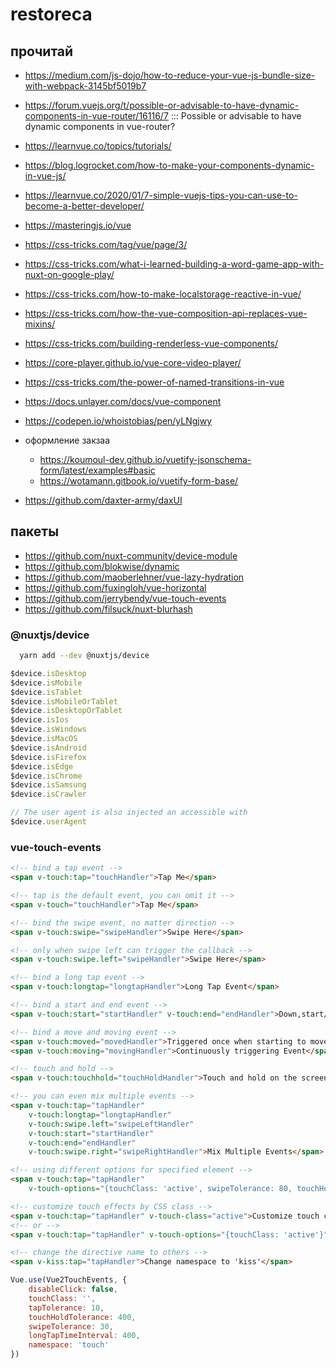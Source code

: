 # restoreca

## прочитай
- https://medium.com/js-dojo/how-to-reduce-your-vue-js-bundle-size-with-webpack-3145bf5019b7
- https://forum.vuejs.org/t/possible-or-advisable-to-have-dynamic-components-in-vue-router/16116/7 ::: Possible or advisable to have dynamic components in vue-router?
- https://learnvue.co/topics/tutorials/
- https://blog.logrocket.com/how-to-make-your-components-dynamic-in-vue-js/
- https://learnvue.co/2020/01/7-simple-vuejs-tips-you-can-use-to-become-a-better-developer/
- https://masteringjs.io/vue
- https://css-tricks.com/tag/vue/page/3/
- https://css-tricks.com/what-i-learned-building-a-word-game-app-with-nuxt-on-google-play/
- https://css-tricks.com/how-to-make-localstorage-reactive-in-vue/
- https://css-tricks.com/how-the-vue-composition-api-replaces-vue-mixins/
- https://css-tricks.com/building-renderless-vue-components/
- https://core-player.github.io/vue-core-video-player/
- https://css-tricks.com/the-power-of-named-transitions-in-vue
- https://docs.unlayer.com/docs/vue-component
- https://codepen.io/whoistobias/pen/yLNgjwy

- оформление закзаа
  - https://koumoul-dev.github.io/vuetify-jsonschema-form/latest/examples#basic
  - https://wotamann.gitbook.io/vuetify-form-base/

- https://github.com/daxter-army/daxUI

## пакеты
- https://github.com/nuxt-community/device-module
- https://github.com/blokwise/dynamic
- https://github.com/maoberlehner/vue-lazy-hydration
- https://github.com/fuxingloh/vue-horizontal
- https://github.com/jerrybendy/vue-touch-events
- https://github.com/filsuck/nuxt-blurhash


### @nuxtjs/device
```bash
  yarn add --dev @nuxtjs/device
```

```js
$device.isDesktop
$device.isMobile
$device.isTablet
$device.isMobileOrTablet
$device.isDesktopOrTablet
$device.isIos
$device.isWindows
$device.isMacOS
$device.isAndroid
$device.isFirefox
$device.isEdge
$device.isChrome
$device.isSamsung
$device.isCrawler

// The user agent is also injected an accessible with 
$device.userAgent
```

### vue-touch-events
```html
<!-- bind a tap event -->
<span v-touch:tap="touchHandler">Tap Me</span>

<!-- tap is the default event, you can omit it -->
<span v-touch="touchHandler">Tap Me</span>

<!-- bind the swipe event, no matter direction -->
<span v-touch:swipe="swipeHandler">Swipe Here</span>

<!-- only when swipe left can trigger the callback -->
<span v-touch:swipe.left="swipeHandler">Swipe Here</span>

<!-- bind a long tap event -->
<span v-touch:longtap="longtapHandler">Long Tap Event</span>

<!-- bind a start and end event -->
<span v-touch:start="startHandler" v-touch:end="endHandler">Down,start/Up,end Event</span>

<!-- bind a move and moving event -->
<span v-touch:moved="movedHandler">Triggered once when starting to move and tapTolerance is exceeded</span>
<span v-touch:moving="movingHandler">Continuously triggering Event</span>

<!-- touch and hold -->
<span v-touch:touchhold="touchHoldHandler">Touch and hold on the screen for a while</span>

<!-- you can even mix multiple events -->
<span v-touch:tap="tapHandler"
    v-touch:longtap="longtapHandler"
    v-touch:swipe.left="swipeLeftHandler"
    v-touch:start="startHandler" 
    v-touch:end="endHandler"
    v-touch:swipe.right="swipeRightHandler">Mix Multiple Events</span>

<!-- using different options for specified element -->
<span v-touch:tap="tapHandler"
    v-touch-options="{touchClass: 'active', swipeTolerance: 80, touchHoldTolerance: 300}">Different options</span>

<!-- customize touch effects by CSS class -->
<span v-touch:tap="tapHandler" v-touch-class="active">Customize touch class</span>
<!-- or -->
<span v-touch:tap="tapHandler" v-touch-options="{touchClass: 'active'}">Customize touch class</span>

<!-- change the directive name to others -->
<span v-kiss:tap="tapHandler">Change namespace to 'kiss'</span>
```

```js
Vue.use(Vue2TouchEvents, {
    disableClick: false,
    touchClass: '',
    tapTolerance: 10,
    touchHoldTolerance: 400,
    swipeTolerance: 30,
    longTapTimeInterval: 400,
    namespace: 'touch'
})
```